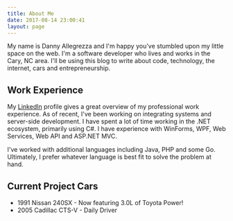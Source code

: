 ```yaml
---
title: About Me
date: 2017-08-14 23:00:41
layout: page
---
```


My name is Danny Allegrezza and I'm happy you've stumbled upon my little space on the web. I'm a software developer who lives and works in the Cary, NC area. I'll be using this blog to write about code, technology, the internet, cars and entrepreneurship. 

## Work Experience
My [LinkedIn](https://www.linkedin.com/in/dannyallegrezza/) profile gives a great overview of my professional work experience. As of recent, I've been working on integrating systems and server-side development. I have spent a lot of time working in the .NET ecosystem, primarily using C#. I have experience with WinForms, WPF, Web Services, Web API and ASP.NET MVC. 

I've worked with additional languages including Java, PHP and some Go. Ultimately, I prefer whatever language is best fit to solve the problem at hand.


## Current Project Cars
* 1991 Nissan 240SX - Now featuring 3.0L of Toyota Power!
* 2005 Cadillac CTS-V - Daily Driver